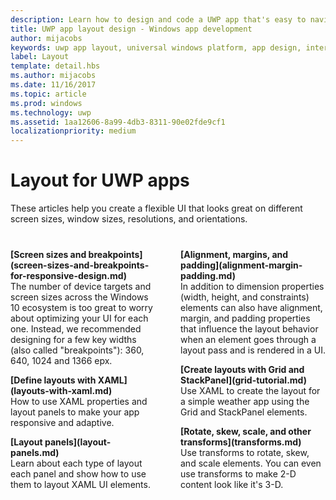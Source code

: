 ```yaml
---
description: Learn how to design and code a UWP app that's easy to navigate and looks great on a variety of devices and screen sizes.
title: UWP app layout design - Windows app development
author: mijacobs
keywords: uwp app layout, universal windows platform, app design, interface
label: Layout
template: detail.hbs
ms.author: mijacobs
ms.date: 11/16/2017
ms.topic: article
ms.prod: windows
ms.technology: uwp
ms.assetid: 1aa12606-8a99-4db3-8311-90e02fde9cf1
localizationpriority: medium
---
```

# Layout for UWP apps

These articles help you create a flexible UI that looks great on different screen sizes, window sizes, resolutions, and orientations. 

<div style="column-count: 2; column-gap: 40px; margin-top: 40px;">

<div style="-webkit-column-break-inside: avoid; page-break-inside: avoid; break-inside: avoid;">
<p style="margin-top: 0px; padding-top: 0px;"><b>[Screen sizes and breakpoints](screen-sizes-and-breakpoints-for-responsive-design.md)</b><br/>
 The number of device targets and screen sizes across the Windows 10 ecosystem is too great to worry about optimizing your UI for each one. Instead, we recommended designing for a few key widths (also called "breakpoints"): 360, 640, 1024 and 1366 epx.</p>
</div>

<div style="-webkit-column-break-inside: avoid; page-break-inside: avoid; break-inside: avoid;">
  <p><b>[Define layouts with XAML](layouts-with-xaml.md)</b> <br/>
 How to use XAML properties and layout panels to make your app responsive and adaptive.</p>
</div>
<div style="-webkit-column-break-inside: avoid; page-break-inside: avoid; break-inside: avoid;">
   <p><b>[Layout panels](layout-panels.md)</b> <br />
   Learn about each type of layout each panel and show how to use them to layout XAML UI elements.</p> 
</div>
<div style="-webkit-column-break-inside: avoid; page-break-inside: avoid; break-inside: avoid;">
 <p><b>[Alignment, margins, and padding](alignment-margin-padding.md)</b> <br />
 In addition to dimension properties (width, height, and constraints) elements can also have alignment, margin, and padding properties that influence the layout behavior when an element goes through a layout pass and is rendered in a UI.</p> 
</div>
<div style="-webkit-column-break-inside: avoid; page-break-inside: avoid; break-inside: avoid;">
 <p><b>[Create layouts with Grid and StackPanel](grid-tutorial.md)</b> <br />
   Use XAML to create the layout for a simple weather app using the Grid and StackPanel elements. </p> 
</div>
<div style="-webkit-column-break-inside: avoid; page-break-inside: avoid; break-inside: avoid;">
 <p><b>[Rotate, skew, scale, and other transforms](transforms.md)</b> <br />
   Use transforms to rotate, skew, and scale elements. You can even use transforms to make 2-D content look like it's 3-D.  </p> 
</div>

</div>



